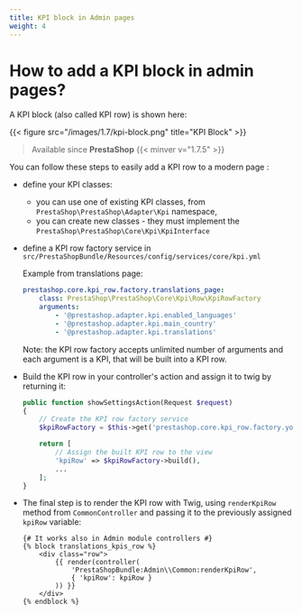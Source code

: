 ```yaml
---
title: KPI block in Admin pages
weight: 4
---
```


# How to add a KPI block in admin pages?

A KPI block (also called KPI row) is shown here:

{{< figure src="/images/1.7/kpi-block.png" title="KPI Block" >}}

> Available since **PrestaShop** {{< minver v="1.7.5" >}}

You can follow these steps to easily add a KPI row to a modern page :
* define your KPI classes:
  * you can use one of existing KPI classes, from `PrestaShop\PrestaShop\Adapter\Kpi` namespace,
  * you can create new classes - they must implement the `PrestaShop\PrestaShop\Core\Kpi\KpiInterface`
* define a KPI row factory service in `src/PrestaShopBundle/Resources/config/services/core/kpi.yml`

    Example from translations page:
    ```yaml
    prestashop.core.kpi_row.factory.translations_page:
        class: PrestaShop\PrestaShop\Core\Kpi\Row\KpiRowFactory
        arguments:
            - '@prestashop.adapter.kpi.enabled_languages'
            - '@prestashop.adapter.kpi.main_country'
            - '@prestashop.adapter.kpi.translations'
    ```
    Note: the KPI row factory accepts unlimited number of arguments and each argument is a KPI, that will be built into a KPI row.

* Build the KPI row in your controller's action and assign it to twig by returning it:
    ```php
    public function showSettingsAction(Request $request)
    {
        // Create the KPI row factory service
        $kpiRowFactory = $this->get('prestashop.core.kpi_row.factory.your_page');

        return [
            // Assign the built KPI row to the view
            'kpiRow' => $kpiRowFactory->build(),
            ...
        ];
    }
    ```

* The final step is to render the KPI row with Twig, using `renderKpiRow` method from `CommonController` and passing it to the previously assigned `kpiRow` variable:
    ```twig
    {# It works also in Admin module controllers #}
    {% block translations_kpis_row %}
        <div class="row">
            {{ render(controller(
                'PrestaShopBundle:Admin\\Common:renderKpiRow',
                { 'kpiRow': kpiRow }
            )) }}
        </div>
    {% endblock %}
    ```
